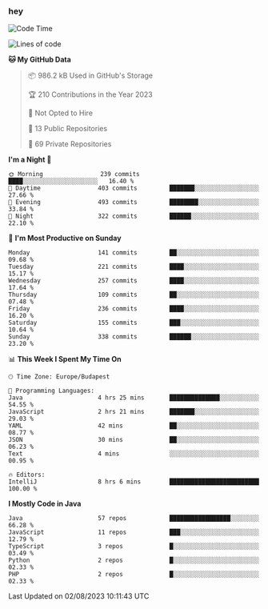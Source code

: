 ### hey

<!--START_SECTION:waka-->
![Code Time](http://img.shields.io/badge/Code%20Time-946%20hrs%2014%20mins-blue)

![Lines of code](https://img.shields.io/badge/From%20Hello%20World%20I%27ve%20Written-1.0%20million%20lines%20of%20code-blue)

**🐱 My GitHub Data** 

> 📦 986.2 kB Used in GitHub's Storage 
 > 
> 🏆 210 Contributions in the Year 2023
 > 
> 🚫 Not Opted to Hire
 > 
> 📜 13 Public Repositories 
 > 
> 🔑 69 Private Repositories 
 > 
**I'm a Night 🦉** 

```text
🌞 Morning                239 commits         ████░░░░░░░░░░░░░░░░░░░░░   16.40 % 
🌆 Daytime                403 commits         ███████░░░░░░░░░░░░░░░░░░   27.66 % 
🌃 Evening                493 commits         ████████░░░░░░░░░░░░░░░░░   33.84 % 
🌙 Night                  322 commits         ██████░░░░░░░░░░░░░░░░░░░   22.10 % 
```
📅 **I'm Most Productive on Sunday** 

```text
Monday                   141 commits         ██░░░░░░░░░░░░░░░░░░░░░░░   09.68 % 
Tuesday                  221 commits         ████░░░░░░░░░░░░░░░░░░░░░   15.17 % 
Wednesday                257 commits         ████░░░░░░░░░░░░░░░░░░░░░   17.64 % 
Thursday                 109 commits         ██░░░░░░░░░░░░░░░░░░░░░░░   07.48 % 
Friday                   236 commits         ████░░░░░░░░░░░░░░░░░░░░░   16.20 % 
Saturday                 155 commits         ███░░░░░░░░░░░░░░░░░░░░░░   10.64 % 
Sunday                   338 commits         ██████░░░░░░░░░░░░░░░░░░░   23.20 % 
```


📊 **This Week I Spent My Time On** 

```text
🕑︎ Time Zone: Europe/Budapest

💬 Programming Languages: 
Java                     4 hrs 25 mins       ██████████████░░░░░░░░░░░   54.55 % 
JavaScript               2 hrs 21 mins       ███████░░░░░░░░░░░░░░░░░░   29.03 % 
YAML                     42 mins             ██░░░░░░░░░░░░░░░░░░░░░░░   08.77 % 
JSON                     30 mins             ██░░░░░░░░░░░░░░░░░░░░░░░   06.23 % 
Text                     4 mins              ░░░░░░░░░░░░░░░░░░░░░░░░░   00.95 % 

🔥 Editors: 
IntelliJ                 8 hrs 6 mins        █████████████████████████   100.00 % 
```

**I Mostly Code in Java** 

```text
Java                     57 repos            █████████████████░░░░░░░░   66.28 % 
JavaScript               11 repos            ███░░░░░░░░░░░░░░░░░░░░░░   12.79 % 
TypeScript               3 repos             █░░░░░░░░░░░░░░░░░░░░░░░░   03.49 % 
Python                   2 repos             █░░░░░░░░░░░░░░░░░░░░░░░░   02.33 % 
PHP                      2 repos             █░░░░░░░░░░░░░░░░░░░░░░░░   02.33 % 
```




 Last Updated on 02/08/2023 10:11:43 UTC
<!--END_SECTION:waka-->
